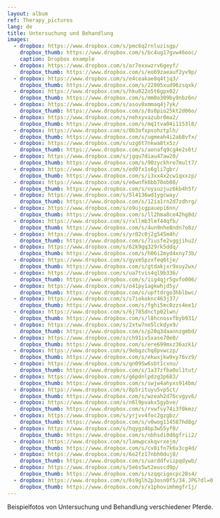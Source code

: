 ```yaml
---
layout: album
ref: Therapy_pictures
lang: de
title: Untersuchung und Behandlung
images:
  - dropbox: https://www.dropbox.com/s/pmc6q2rnluzisgp/
    dropbox_thumb: https://www.dropbox.com/s/bc4ug17gvw46ooc/
    caption: Dropbox example
  - dropbox: https://www.dropbox.com/s/ar7exxwzrv6geyf/
    dropbox_thumb: https://www.dropbox.com/s/eo69zaeauf2yv9p/
  - dropbox: https://www.dropbox.com/s/e4ceakae8q4tjq3/
    dropbox_thumb: https://www.dropbox.com/s/22805xud96zsqxk/
  - dropbox: https://www.dropbox.com/s/hku022o5t6gpx02/
    dropbox_thumb: https://www.dropbox.com/s/mm0o309by9nbz6n/
  - dropbox: https://www.dropbox.com/s/asov0xmmaq4j7yk/
    dropbox_thumb: https://www.dropbox.com/s/8s0pio25kt2d06o/
  - dropbox: https://www.dropbox.com/s/nehxyvazubr0ma2/
    dropbox_thumb: https://www.dropbox.com/s/mq1tva04i1153l8/
  - dropbox: https://www.dropbox.com/s/0b3ofxpvohztplh/
    dropbox_thumb: https://www.dropbox.com/s/ugmeah4i2ab8vfx/
  - dropbox: https://www.dropbox.com/s/uzg6t7nkwa8tx5z/
    dropbox_thumb: https://www.dropbox.com/s/aonafq9cg4e2s6t/
  - dropbox: https://www.dropbox.com/s/jgqu7diau47aw20/
    dropbox_thumb: https://www.dropbox.com/s/90zyckhre7mult7/
  - dropbox: https://www.dropbox.com/s/ed0fx1s6gli7gbr/
    dropbox_thumb: https://www.dropbox.com/s/i3xx4x2cw1qxxzp/
  - dropbox: https://www.dropbox.com/s/e6wnfk6bb70ob08/
    dropbox_thumb: https://www.dropbox.com/s/oysuzjuz6kb4h5f/
  - dropbox: https://www.dropbox.com/s/5l4136wd1ygcway/
    dropbox_thumb: https://www.dropbox.com/s/12ia1rn2d7zdhrg/
  - dropbox: https://www.dropbox.com/s/o9ujcgpauepi6nn/
    dropbox_thumb: https://www.dropbox.com/s/ll2hma8ce42hg0d/
  - dropbox: https://www.dropbox.com/s/rxllmb3lmf44qfb/
    dropbox_thumb: https://www.dropbox.com/s/4un9nhe8ndn7o8z/
  - dropbox: https://www.dropbox.com/s/yr02c0j2g545m4h/
    dropbox_thumb: https://www.dropbox.com/s/7iusfe2vggjihu2/
  - dropbox: https://www.dropbox.com/s/62k9gq329rk5ddq/
    dropbox_thumb: https://www.dropbox.com/s/h06i2myd4xny73b/
  - dropbox: https://www.dropbox.com/s/gyxm5pzxfeq6tje/
    dropbox_thumb: https://www.dropbox.com/s/gtdakjxr9xuy2wx/
  - dropbox: https://www.dropbox.com/s/ua7tvis4ql9b336/
    dropbox_thumb: https://www.dropbox.com/s/iig4qjr5gvfo006/
  - dropbox: https://www.dropbox.com/s/o41py1agkwhjd5y/
    dropbox_thumb: https://www.dropbox.com/s/upftdrgo3hblbwc/
  - dropbox: https://www.dropbox.com/s/s7iokoknc463j37/
    dropbox_thumb: https://www.dropbox.com/s/fghi5mc0zzs4ee1/
  - dropbox: https://www.dropbox.com/s/6j785dnctp02lwn/
    dropbox_thumb: https://www.dropbox.com/s/l8hcnosxfbyb931/
  - dropbox: https://www.dropbox.com/s/2xtw7ne5lckdyx9/
    dropbox_thumb: https://www.dropbox.com/s/p20q3daannzgmbd/
  - dropbox: https://www.dropbox.com/s/ch91iv5xase70e0/
    dropbox_thumb: https://www.dropbox.com/s/ere699mxz36azk1/
  - dropbox: https://www.dropbox.com/s/9ebgzchq8pvwczp/
    dropbox_thumb: https://www.dropbox.com/s/ekwxjkw9xy76vz9/
  - dropbox: https://www.dropbox.com/s/qn095w6sbt1cxnu/
    dropbox_thumb: https://www.dropbox.com/s/1a37zfba0ol1tut/
  - dropbox: https://www.dropbox.com/s/g6pdnlpdzg3p683/
    dropbox_thumb: https://www.dropbox.com/s/swjw4ahyxs914bm/
  - dropbox: https://www.dropbox.com/s/8p5rituyu5vp5ct/
    dropbox_thumb: https://www.dropbox.com/s/wzeah2d76cvgyv6/
  - dropbox: https://www.dropbox.com/s/n6l9pvakx5gybve/
    dropbox_thumb: https://www.dropbox.com/s/rvwfsy74i3f0kmz/
  - dropbox: https://www.dropbox.com/s/yrjvv4foc2gzgbz/
    dropbox_thumb: https://www.dropbox.com/s/v0wog114587hd8g/
  - dropbox: https://www.dropbox.com/s/hqygz4bp3w55yf0/
    dropbox_thumb: https://www.dropbox.com/s/nbhsdi0d6gfrii2/
  - dropbox: https://www.dropbox.com/s/lamwpcxkqvrxejm/
    dropbox_thumb: https://www.dropbox.com/s/cv8ifn7k6v3cg4d/
  - dropbox: https://www.dropbox.com/s/6o2fz17nbh0duj8/
    dropbox_thumb: https://www.dropbox.com/s/uarddfviipqdywb/
  - dropbox: https://www.dropbox.com/s/5e6s5wt2euscd9p/
    dropbox_thumb: https://www.dropbox.com/s/szqqcigocpc28s4/
  - dropbox: https://www.dropbox.com/s/6s9glh2p3osn0f5/34.JPG?dl=0
    dropbox_thumb: https://www.dropbox.com/s/x1phovimhmgfr1j/
---
```


Beispielfotos von Untersuchung und Behandlung verschiedener Pferde.

